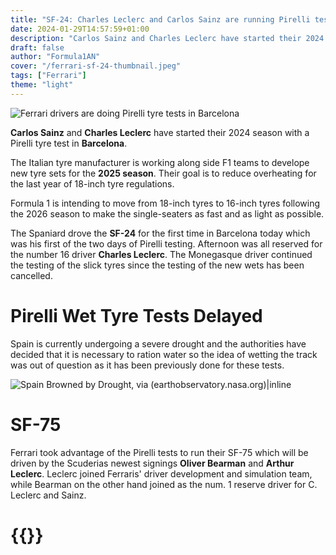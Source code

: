 ```yaml
---
title: "SF-24: Charles Leclerc and Carlos Sainz are running Pirelli tests in Barcelona for the next 2 days"
date: 2024-01-29T14:57:59+01:00
description: "Carlos Sainz and Charles Leclerc have started their 2024 season with a Pirelli tyre test in Barcelona. The Italian tyre manufacturer is working along side F1 teams to develope new tyre sets for the 2025 season."
draft: false
author: "Formula1AN"
cover: "/ferrari-sf-24-thumbnail.jpeg"
tags: ["Ferrari"]
theme: "light"
---
```

![Ferrari drivers are doing Pirelli tyre tests in Barcelona](/ferrari-sf-24-thumbnail.jpeg)

**Carlos Sainz** and **Charles Leclerc** have started their 2024 season with a Pirelli tyre test in **Barcelona**.

The Italian tyre manufacturer is working along side F1 teams to develope new tyre sets for the **2025 season**. Their goal is to reduce overheating for the last year of 18-inch tyre regulations.

Formula 1 is intending to move from 18-inch tyres to 16-inch tyres following the 2026 season to make the single-seaters as fast and as light as possible.

The Spaniard drove the **SF-24** for the first time in Barcelona today which was his first of the two days of Pirelli testing. Afternoon was all reserved for the number 16 driver **Charles Leclerc**. The Monegasque driver continued the testing of the slick tyres since the testing of the new wets has been cancelled. 

# Pirelli Wet Tyre Tests Delayed

Spain is currently undergoing a severe drought and the authorities have decided that it is necessary to ration water so the idea of wetting the track was out of question as it has been previously done for these tests.

![Spain Browned by Drought\, via (earthobservatory.nasa.org)|inline](https://eoimages.gsfc.nasa.gov/images/imagerecords/151000/151366/iberianndvi_tmo_2023084_2023113.jpg)

# SF-75

Ferrari took advantage of the Pirelli tests to run their SF-75 which will be driven by the Scuderias newest signings **Oliver Bearman** and **Arthur Leclerc**. Leclerc joined Ferraris' driver development and simulation team, while Bearman on the other hand joined as the num. 1 reserve driver for C. Leclerc and Sainz.

# {{<tweet user="ScuderiaFerrari" id="1751912289987342766">}} 